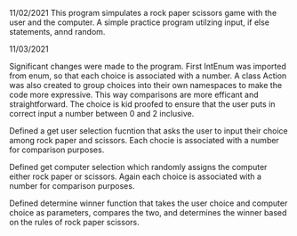 11/02/2021
This program simpulates a rock paper scissors game with the user and the computer. A simple practice program utilzing input, if else statements, annd random.

11/03/2021

Significant changes were made to the program. First IntEnum was imported from enum, so that each choice is associated with
a number. A class Action was also created to group choices into their own namespaces to make the code more expressive. This way 
comparisons are more efficant and straightforward. The choice is kid proofed to ensure that the user puts in correct input
a number between 0 and 2 inclusive.

Defined a get user selection fucntion that asks the user to input their choice among rock paper and scissors. Each chocie is associated with a number for comparison purposes.

Defined get computer selection which randomly assigns the computer either rock paper or scissors. Again each choice is associated
with a number for comparison purposes.

Defined determine winner function that takes the user choice and computer choice as parameters, compares the two, and determines the 
winner based on the rules of rock paper scissors.


